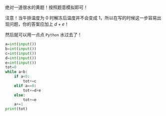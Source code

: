 绝对一道很水的黄题！按照题意模拟即可！

注意！当牛排温度为 $0$ 时解冻后温度并不会变成 $1$，所以在写的时候这一步容易出现问题，你的答案应加上 $d+e$！

然后就可以用一点点 `Python` 水过去了！

```python
a=int(input())
b=int(input())
c=int(input())
d=int(input())
e=int(input())
tot=0
while a<b:
    if a<0:
        tot+=c
    elif a==0:
        tot+=d+e
    else:
        tot+=e
    a+=1
print(tot)
```